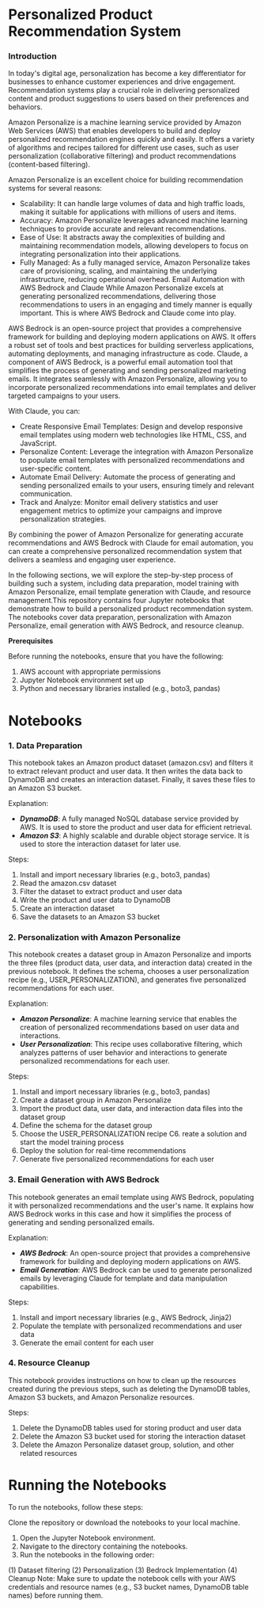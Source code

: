 # Personalized Product Recommendation System



### Introduction
In today's digital age, personalization has become a key differentiator for businesses to enhance customer experiences and drive engagement. Recommendation systems play a crucial role in delivering personalized content and product suggestions to users based on their preferences and behaviors.

Amazon Personalize is a machine learning service provided by Amazon Web Services (AWS) that enables developers to build and deploy personalized recommendation engines quickly and easily. It offers a variety of algorithms and recipes tailored for different use cases, such as user personalization (collaborative filtering) and product recommendations (content-based filtering).

Amazon Personalize is an excellent choice for building recommendation systems for several reasons:

- Scalability: It can handle large volumes of data and high traffic loads, making it suitable for applications with millions of users and items.
- Accuracy: Amazon Personalize leverages advanced machine learning techniques to provide accurate and relevant recommendations.
- Ease of Use: It abstracts away the complexities of building and maintaining recommendation models, allowing developers to focus on integrating personalization into their applications.
- Fully Managed: As a fully managed service, Amazon Personalize takes care of provisioning, scaling, and maintaining the underlying infrastructure, reducing operational overhead.
Email Automation with AWS Bedrock and Claude
While Amazon Personalize excels at generating personalized recommendations, delivering those recommendations to users in an engaging and timely manner is equally important. This is where AWS Bedrock and Claude come into play.

AWS Bedrock is an open-source project that provides a comprehensive framework for building and deploying modern applications on AWS. It offers a robust set of tools and best practices for building serverless applications, automating deployments, and managing infrastructure as code. Claude, a component of AWS Bedrock, is a powerful email automation tool that simplifies the process of generating and sending personalized marketing emails. It integrates seamlessly with Amazon Personalize, allowing you to incorporate personalized recommendations into email templates and deliver targeted campaigns to your users.

With Claude, you can:

- Create Responsive Email Templates: Design and develop responsive email templates using modern web technologies like HTML, CSS, and JavaScript.
- Personalize Content: Leverage the integration with Amazon Personalize to populate email templates with personalized recommendations and user-specific content.
- Automate Email Delivery: Automate the process of generating and sending personalized emails to your users, ensuring timely and relevant communication.
- Track and Analyze: Monitor email delivery statistics and user engagement metrics to optimize your campaigns and improve personalization strategies.


By combining the power of Amazon Personalize for generating accurate recommendations and AWS Bedrock with Claude for email automation, you can create a comprehensive personalized recommendation system that delivers a seamless and engaging user experience.

In the following sections, we will explore the step-by-step process of building such a system, including data preparation, model training with Amazon Personalize, email template generation with Claude, and resource management.This repository contains four Jupyter notebooks that demonstrate how to build a personalized product recommendation system. The notebooks cover data preparation, personalization with Amazon Personalize, email generation with AWS Bedrock, and resource cleanup.

**Prerequisites**

Before running the notebooks, ensure that you have the following:

1. AWS account with appropriate permissions
2. Jupyter Notebook environment set up
3. Python and necessary libraries installed (e.g., boto3, pandas)

# Notebooks

### 1. Data Preparation

This notebook takes an Amazon product dataset (amazon.csv) and filters it to extract relevant product and user data. It then writes the data back to DynamoDB and creates an interaction dataset. Finally, it saves these files to an Amazon S3 bucket.

Explanation:

- ***DynamoDB***: A fully managed NoSQL database service provided by AWS. It is used to store the product and user data for efficient retrieval.
- ***Amazon S3***: A highly scalable and durable object storage service. It is used to store the interaction dataset for later use.

Steps:
1. Install and import necessary libraries (e.g., boto3, pandas)
2. Read the amazon.csv dataset
3. Filter the dataset to extract product and user data
4. Write the product and user data to DynamoDB
5. Create an interaction dataset
6. Save the datasets to an Amazon S3 bucket

### 2. Personalization with Amazon Personalize

This notebook creates a dataset group in Amazon Personalize and imports the three files (product data, user data, and interaction data) created in the previous notebook. It defines the schema, chooses a user personalization recipe (e.g., USER_PERSONALIZATION), and generates five personalized recommendations for each user.

Explanation:

- ***Amazon Personalize***: A machine learning service that enables the creation of personalized recommendations based on user data and interactions.
- ***User Personalization***: This recipe uses collaborative filtering, which analyzes patterns of user behavior and interactions to generate personalized recommendations for each user.

Steps:

1. Install and import necessary libraries (e.g., boto3, pandas)
2. Create a dataset group in Amazon Personalize
3. Import the product data, user data, and interaction data files into the dataset group
4. Define the schema for the dataset group
5. Choose the USER_PERSONALIZATION recipe
C6. reate a solution and start the model training process
7. Deploy the solution for real-time recommendations
8. Generate five personalized recommendations for each user

  
### 3. Email Generation with AWS Bedrock
This notebook generates an email template using AWS Bedrock, populating it with personalized recommendations and the user's name. It explains how AWS Bedrock works in this case and how it simplifies the process of generating and sending personalized emails.

Explanation:

- ***AWS Bedrock***: An open-source project that provides a comprehensive framework for building and deploying modern applications on AWS.
- ***Email Generation***: AWS Bedrock can be used to generate personalized emails by leveraging Claude for template and data manipulation capabilities.

Steps:

1. Install and import necessary libraries (e.g., AWS Bedrock, Jinja2)
2. Populate the template with personalized recommendations and user data
3. Generate the email content for each user



### 4. Resource Cleanup
This notebook provides instructions on how to clean up the resources created during the previous steps, such as deleting the DynamoDB tables, Amazon S3 buckets, and Amazon Personalize resources.

Steps:

1. Delete the DynamoDB tables used for storing product and user data
2. Delete the Amazon S3 bucket used for storing the interaction dataset
3. Delete the Amazon Personalize dataset group, solution, and other related resources



# Running the Notebooks
To run the notebooks, follow these steps:

Clone the repository or download the notebooks to your local machine.
1. Open the Jupyter Notebook environment.
2. Navigate to the directory containing the notebooks.
3. Run the notebooks in the following order:

(1) Dataset filtering
(2) Personalization
(3) Bedrock Implementation
(4) Cleanup
Note: Make sure to update the notebook cells with your AWS credentials and resource names (e.g., S3 bucket names, DynamoDB table names) before running them.

